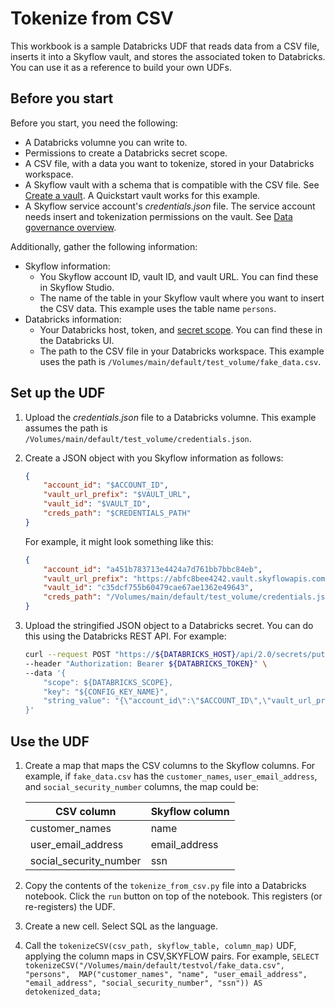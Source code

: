 # Tokenize from CSV

This workbook is a sample Databricks UDF that reads data from a CSV file, inserts it into a Skyflow vault, and stores the associated token to Databricks. You can use it as a reference to build your own UDFs.

## Before you start

Before you start, you need the following:

* A Databricks volumne you can write to.
* Permissions to create a Databricks secret scope.
* A CSV file, with a data you want to tokenize, stored in your Databricks workspace.
* A Skyflow vault with a schema that is compatible with the CSV file. See [Create a vault](https://docs.skyflow.com/create-a-vault/). A Quickstart vault works for this example.
* A Skyflow service account's *credentials.json* file. The service account needs insert and tokenization permissions on the vault. See [Data governance overview](https://docs.skyflow.com/data-governance-overview/).

Additionally, gather the following information:

* Skyflow information:
  * You Skyflow account ID, vault ID, and vault URL. You can find these in Skyflow Studio.
  * The name of the table in your Skyflow vault where you want to insert the CSV data. This example uses the table name `persons`.
* Databricks information:
  * Your Databricks host, token, and [secret scope](https://docs.databricks.com/en/security/secrets/secret-scopes.html). You can find these in the Databricks UI.
  * The path to the CSV file in your Databricks workspace. This example uses the path is `/Volumes/main/default/test_volume/fake_data.csv`.

## Set up the UDF

1. Upload the *credentials.json* file to a Databricks volumne. This example assumes the path is `/Volumes/main/default/test_volume/credentials.json`.
1. Create a JSON object with you Skyflow information as follows:

    ```json
    {
        "account_id": "$ACCOUNT_ID",
        "vault_url_prefix": "$VAULT_URL",
        "vault_id": "$VAULT_ID",
        "creds_path": "$CREDENTIALS_PATH"
    }
    ```

    For example, it might look something like this:

    ```json
    {
        "account_id": "a451b783713e4424a7d761bb7bbc84eb",
        "vault_url_prefix": "https://abfc8bee4242.vault.skyflowapis.com",
        "vault_id": "c35dcf755b60479cae67ae1362e49643",
        "creds_path": "/Volumes/main/default/test_volume/credentials.json"
    }
    ```

1.  Upload the stringified JSON object to a Databricks secret. You can do this using the Databricks REST API. For example:

    ```bash
    curl --request POST "https://${DATABRICKS_HOST}/api/2.0/secrets/put" \
    --header "Authorization: Bearer ${DATABRICKS_TOKEN}" \
    --data '{
        "scope": ${DATABRICKS_SCOPE},
        "key": "${CONFIG_KEY_NAME}",
        "string_value": "{\"account_id\":\"$ACCOUNT_ID\",\"vault_url_prefix\":\"$VAULT_URL\",\"vault_id\":\"$VAULT_ID\",\"creds_path\":\"$CREDENTIALS_PATH\"}"
    }'
    ```

## Use the UDF

1. Create a map that maps the CSV columns to the Skyflow columns. For example, if `fake_data.csv` has the `customer_names`, `user_email_address`, and `social_security_number` columns, the map could be:

    | CSV column | Skyflow column |
    |------------|----------------|
    | customer_names | name |
    | user_email_address | email_address |
    | social_security_number | ssn |

1. Copy the contents of the `tokenize_from_csv.py` file into a Databricks notebook. Click the `run` button on top of the notebook. This registers (or re-registers) the UDF.
1. Create a new cell. Select SQL as the language.
1. Call the `tokenizeCSV(csv_path, skyflow_table, column_map)` UDF, applying the column maps in CSV,SKYFLOW pairs. For example, `SELECT tokenizeCSV("/Volumes/main/default/testvol/fake_data.csv", "persons",  MAP("customer_names", "name", "user_email_address", "email_address", "social_security_number", "ssn")) AS detokenized_data;`